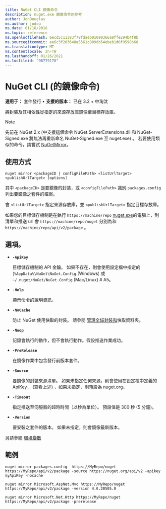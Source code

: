 ```yaml
---
title: NuGet CLI 鏡像命令
description: nuget.exe 鏡像命令的參考
author: JonDouglas
ms.author: jodou
ms.date: 01/18/2018
ms.topic: reference
ms.openlocfilehash: 6ecd5c11383f78fdaeb01090366a8ffe294b4f8b
ms.sourcegitcommit: ee6c3f203648a5561c809db54ebeb1d0f0598b68
ms.translationtype: MT
ms.contentlocale: zh-TW
ms.lasthandoff: 01/26/2021
ms.locfileid: "98779178"
---
```

# <a name="mirror-command-nuget-cli"></a>NuGet CLI (的鏡像命令) 

**適用于：** 套件發行 &bullet; **支援的版本：** 已在 3.2 + 中淘汰

將封裝及其相依性從指定的來源存放庫鏡像至目標存放庫。

> [!NOTE]
> 先前在 NuGet 2.x (中支援這個命令 NuGet.ServerExtensions.dll 和 NuGet-Signed.exe 將無法再重新命名 NuGet-Signed.exe 至 nuget.exe) 。 若要使用類似的命令，請嘗試 [NuGetMirror](https://www.nuget.org/packages/NuGetMirror/)。

## <a name="usage"></a>使用方式

```cli
nuget mirror <packageID | configFilePath> <listUrlTarget> <publishUrlTarget> [options]
```

其中 `<packageID>` 是要鏡像的封裝，或 `<configFilePath>` 識別 `packages.config` 列出要鏡像之套件的檔案。

會 `<listUrlTarget>` 指定來源存放庫，並 `<publishUrlTarget>` 指定目標存放庫。

如果您的目標儲存機制是在執行 `https://machine/repo` [nuget.exe](../../hosting-packages/nuget-server.md)的電腦上，則清單和推送 url 會 `https://machine/repo/nuget` 分別為和 `https://machine/repo/api/v2/package` 。

## <a name="options"></a>選項。

- **`-ApiKey`**

  目標儲存機制的 API 金鑰。 如果不存在，則會使用設定檔中指定的 (`%AppData%\NuGet\NuGet.Config` (Windows) 或 `~/.nuget/NuGet/NuGet.Config` (Mac/Linux) # A5。

- **`-Help`**

  顯示命令的說明資訊。

- **`-NoCache`**

  防止 NuGet 使用快取的封裝。 請參閱 [管理全域封裝和](../../consume-packages/managing-the-global-packages-and-cache-folders.md)快取資料夾。

- **`-Noop`**

  記錄會執行的動作，但不會執行動作。假設推送作業成功。

- **`-PreRelease`**

  在鏡像作業中包含發行前版本套件。

- **`-Source`**

  要鏡像的封裝來源清單。 如果未指定任何來源，則會使用在設定檔中定義的 ApiKey， (查看上述) ，如果未指定，則預設為 nuget.org。

- **`-Timeout`**

  指定推送至伺服器的超時時間（以秒為單位）。 預設值是 300 秒 (5 分鐘)。

- **`-Version`**

  要安裝之套件的版本。 如果未指定，則會鏡像最新版本。

另請參閱 [環境變數](cli-ref-environment-variables.md)

## <a name="examples"></a>範例

```cli
nuget mirror packages.config  https://MyRepo/nuget https://MyRepo/api/v2/package -source https://nuget.org/api/v2 -apikey myApiKey -nocache

nuget mirror Microsoft.AspNet.Mvc https://MyRepo/nuget https://MyRepo/api/v2/package -version 4.0.20505.0

nuget mirror Microsoft.Net.Http https://MyRepo/nuget https://MyRepo/api/v2/package -prerelease
```
